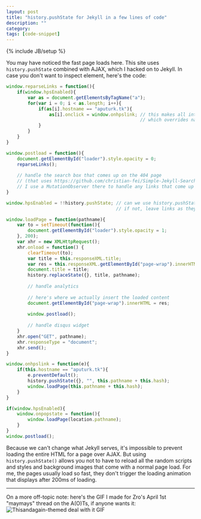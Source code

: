```yaml
---
layout: post
title: "history.pushState for Jekyll in a few lines of code"
description: ""
category: 
tags: [code-snippet]
---
```

{% include JB/setup %}

You may have noticed the fast page loads here. This site uses `history.pushState` combined with AJAX, which I hacked on to Jekyll. In case you don't want to inspect element, here's the code:

```javascript
window.reparseLinks = function(){
    if(window.hpsEnabled){
        var as = document.getElementsByTagName("a");
        for(var i = 0; i < as.length; i++){
            if(as[i].hostname == "aputurk.tk"){
                as[i].onclick = window.onhpslink; // this makes all inter-page links use AJAX loading
                                                  // which overrides navigation
            }
        }
    }
}

window.postload = function(){
    document.getElementById("loader").style.opacity = 0;
    reparseLinks();
        
    // handle the search box that comes up on the 404 page
    // (that uses https://github.com/christian-fei/Simple-Jekyll-Search)
    // I use a MutationObserver there to handle any links that come up there
}

window.hpsEnabled = !!history.pushState; // can we use history.pushState?
                                         // if not, leave links as they are and use normal page loading

window.loadPage = function(pathname){
    var to = setTimeout(function(){
        document.getElementById("loader").style.opacity = 1;
    }, 200);
    var xhr = new XMLHttpRequest();
    xhr.onload = function() {
        clearTimeout(to);
        var title = this.responseXML.title;
        var res = this.responseXML.getElementById("page-wrap").innerHTML;
        document.title = title;
        history.replaceState({}, title, pathname);
        
        // handle analytics
        
        // here's where we actually insert the loaded content
        document.getElementById("page-wrap").innerHTML = res;
        
        window.postload();
        
        // handle disqus widget
    }
    xhr.open("GET", pathname);
    xhr.responseType = "document";
    xhr.send();
}

window.onhpslink = function(e){
    if(this.hostname == "aputurk.tk"){
        e.preventDefault();
        history.pushState({}, "", this.pathname + this.hash);
        window.loadPage(this.pathname + this.hash);
    }
}

if(window.hpsEnabled){
    window.onpopstate = function(){
        window.loadPage(location.pathname);
    }
}
window.postload();
```

Because we can't change what Jekyll serves, it's impossible to prevent loading the entire HTML for a page over AJAX. But using `history.pushState()` allows you not to have to reload all the random scripts and styles and background images that come with a normal page load. For me, the pages usually load so fast, they don't trigger the loading animation that displays after 200ms of loading.

---

On a more off-topic note: here's the GIF I made for Zro's April 1st "maymays" thread on the A(O)Ts, if anyone wants it:  
![Thisandagain-themed deal with it GIF](http://i63.tinypic.com/10ef1ad.gif)